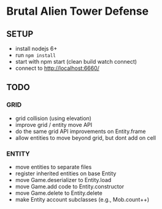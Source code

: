 # Brutal Alien Tower Defense

## SETUP

* install nodejs 6+
* run `npm install`
* start with npm start (clean build watch connect)
* connect to <http://localhost:6660/>


## TODO

### GRID

* grid collision (using elevation)
* improve grid / entity move API
* do the same grid API improvements on Entity.frame
* allow entities to move beyond grid, but dont add on cell

### ENTITY

* move entities to separate files
* register inherited entities on base Entity
* move Game.deserializer to Entity.load
* move Game.add code to Entity.constructor
* move Game.delete to Entity.delete
* make Entity account subclasses (e.g., Mob.count++)

